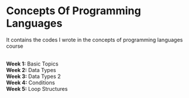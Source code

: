# Concepts Of Programming Languages
It contains the codes I wrote in the concepts of programming languages course<br><br>

<b>Week 1:</b> Basic Topics<br>
<b>Week 2:</b> Data Types<br>
<b>Week 3:</b> Data Types 2<br>
<b>Week 4:</b> Conditions<br>
<b>Week 5:</b> Loop Structures<br>
